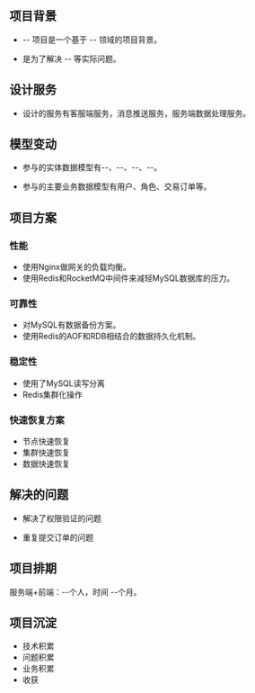 ## 项目背景

* -- 项目是一个基于 -- 领域的项目背景。

- 是为了解决   -- 等实际问题。

## 设计服务

- 设计的服务有客服端服务，消息推送服务，服务端数据处理服务。

## 模型变动 

* 参与的实体数据模型有--、--、--、--。

* 参与的主要业务数据模型有用户、角色、交易订单等。

## 项目方案

### 性能

- 使用Nginx做网关的负载均衡。
- 使用Redis和RocketMQ中间件来减轻MySQL数据库的压力。

### 可靠性

- 对MySQL有数据备份方案。
- 使用Redis的AOF和RDB相结合的数据持久化机制。

### 稳定性

- 使用了MySQL读写分离
- Redis集群化操作

### 快速恢复方案 

* 节点快速恢复
* 集群快速恢复
* 数据快速恢复

## 解决的问题

- 解决了权限验证的问题

- 重复提交订单的问题

## 项目排期

服务端+前端：--个人，时间 --个月。


## 项目沉淀

- 技术积累
- 问题积累
- 业务积累
- 收获